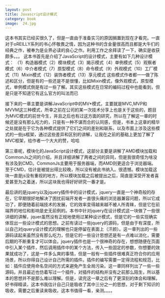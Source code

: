 ```yaml
---
layout: post
title: Javascript设计模式
category: book
image:  24.jpg
---
```

  这本书其实已经买很久了，但是一直由于准备实习的原因搁置到现在才看完。一直对于oREILLY系列的书心怀敬畏之情，因为这种书的含金量很高而且都是大牛们的经典之作，被奉为是业界必读的良心之作。利用工作之余拜读了一下，确实是收获颇多。。。
  这本书首先是介绍了JavaScript的设计模式，主要有如下几种设计模式：
  （1）构造器模式（2）模块模式（3）揭示模式（4）单例模式（5）观察者模式（6）中介者模式（7）原型模式（8）命令模式（9）外观模式（10）工厂模式（11）Mixin模式（12）装饰者模式（13）享元模式
  这些模式作者都一一做了陈述和区分，但是有的一些还是不是很懂，比如Mixin模式，像外观模式，原型模式，单例模式倒是有过一些了解。其实这些模式在日常的编码过程中也能看到，但是只是不知道它有这么官方的叫法而已
  
  接下来的一章主要是讲解JavaScript中的MV*模式，主要就是MVC,MVP和MVVM这三种模式，所幸之前在公司的某一次技术分享上也是关于这些的，题目为MVC模式的前世今生，并且之后也有过这方面的研究，所以在了解这一章的时候还是没有那么吃力的，只是有一种不谋而合的认同感，但是，书本上这章的精华之处就是在于它为各种模式提供了它们之间的差别和联系，以及市面上涉及这些模式的一些js框架，通过这些差异和区别的讲解，让我在之前的基础上更加了解了MVC框架，给作者一个大大的赞，哈哈
  
  第三章呢，模块化的JavaScript设计模式，这部分主要是讲解了AMD模块加载和CommonJs之间的介绍，并且详细讲解了两者之间的异同，但是我很奇怪为啥没有涉及到CMD。CommonJs主要用于服务器端，而AMD则更适合于浏览器端。至于CMD，估计是被提出得比较晚，所以没有被此书纳入。很遗憾。模块加载这块一直是js没有重视的地方，所以模块加载之后被提出之后，简直是深受开发者喜爱甚至为之着迷，所以这块我也得好好研究一番才是。
  
  最后讲的是jquery以及jquery插件中的设计模式，jquery一直是一个神奇般的存在，它早期很好地解决了困扰前端开发者一直很头痛的浏览器兼容问题，所以它成功了，即便随着前端技术的发展，它的效率变得越来越不被人所青睐，但是它在前端界的地位和影响是史无前例的。本书中针对jquery在设计模式这一块做了一些很详细的讲解，jquer虽然没有正规地使用过某种设计模式，但是它的一些实现确实体现出一些设计模式的思想。之前有读过一些jquery的源码，但是由于有深度，所以自己对jquery设计模式的理解也只是停留在表面上（汗颜）。这一章列出的一些源码读起来虽然没有那么吃力，但是它的一些设计思想还是有一点难以消化，需要后期的不断重复才可以体会。jquery插件也是一个很神奇的存在，想想随便在页面中引入某个插件，然后调用插件中的某个方法，传入一些固定的参数，你想要的效果就成功了，这是一件多么爽的事情，但是一般有一些插件很难真正符合你的应用场景，所以你得自己设计自己所需的插件。插件的编写需要一定得流程和规范，比如：插件应使用命名空间的方式来避免产生全局污染。这一章同样列出了一些一些源码，并且最近也仿着写过一个插件，对插件的结构并没有之前那么陌生，所以基本的思想并不是那么难以理解。但是，读完这一章之后有了更深刻的体会和理解。
  好书得精读，这本书我估计自己只是吸收了其中三分之一的思想，对于剩下知识的吸收，需要之后重读来吸收。这本书值得一看，亲测。。。。


